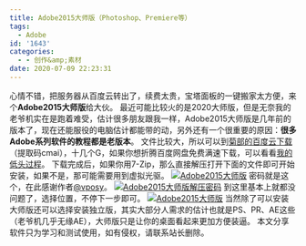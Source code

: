 ```yaml
---
title: Adobe2015大师版（Photoshop、Premiere等）
tags:
  - Adobe
id: '1643'
categories:
  - - 创作&amp;素材
date: 2020-07-09 22:23:31
---
```


心情不错，把服务器从百度云转出了，续费太贵，宝塔面板的一键搬家太方便，来个**Adobe2015大师版**给大伙。 最近可能比较火的是2020大师版，但是无奈我的老爷机实在是跑着难受，估计很多朋友跟我一样，Adobe2015大师版是几年前的版本了，现在还能服役的电脑估计都能带的动，另外还有一个很重要的原因：**很多Adobe系列软件的教程都是老版本**。 文件比较大，所以可以到[菊部的百度云下载](https://pan.baidu.com/s/1TSeQYZbSYpfFXN1p0NnrrA)（提取码cmai），十几个G，如果你想折腾百度网盘免费满速下载，可以看看[我的低头过程](https://www.jubuzz.com/wtf/1631.html)。 下载完成后，如果你用7-Zip，那么直接解压打开下面的文件即可开始安装，如果不是，那可能需要用到虚拟光驱。 [![Adobe2015大师版](https://i.loli.net/2020/07/09/POSkXAaKozpWCml.jpg)](https://i.loli.net/2020/07/09/POSkXAaKozpWCml.jpg) 密码就是这个，在此感谢作者[@vposy](https://weibo.com/vposy)。 [![Adobe2015大师版解压密码](https://i.loli.net/2020/07/09/bce85vYQ4W3AKkr.jpg)](https://i.loli.net/2020/07/09/bce85vYQ4W3AKkr.jpg) 到这里基本上就都没问题了，选择位置，不停下一步即可。 [![Adobe2015大师版](https://i.loli.net/2020/07/09/EOX5wTRxis8bCt3.jpg)](https://i.loli.net/2020/07/09/EOX5wTRxis8bCt3.jpg) 当然除了可以安装大师版还可以选择安装独立版，其实大部分人需求的估计也就是PS、PR、AE这些（老爷机几乎无缘AE），大师版只是让你的桌面看起来更加方便装逼。 本文分享软件只为学习和测试使用，如有侵权，请联系站长删除。